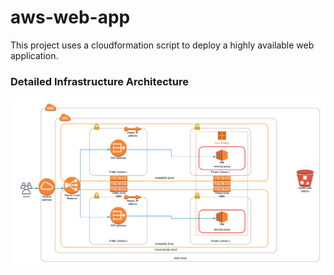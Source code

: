 # aws-web-app

This project uses a cloudformation script to deploy a highly available web application.

### Detailed Infrastructure Architecture

![alt text][architecture]

[architecture]: https://github.com/vithumathi/aws-iac/blob/master/app2-ias/web-app-infrastructure.png "Architecture Diagram"
